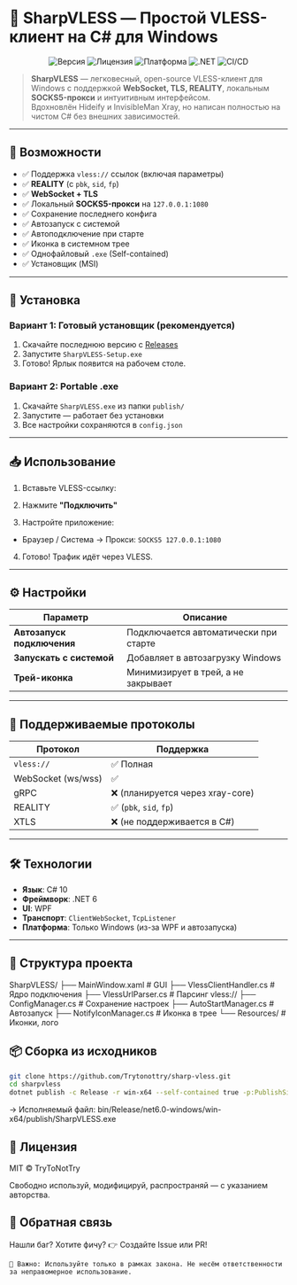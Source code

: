 # 🔹 SharpVLESS — Простой VLESS-клиент на C# для Windows

<p align="center">
  <img src="https://img.shields.io/badge/version-1.0.0-blue" alt="Версия" />
  <img src="https://img.shields.io/badge/license-MIT-green" alt="Лицензия" />
  <img src="https://img.shields.io/badge/platform-Windows-blue" alt="Платформа" />
  <img src="https://img.shields.io/badge/.NET-6.0-orange" alt=".NET" />
  <img src="https://img.shields.io/github/actions/workflow/status/Trytonottry/sharp-vless/github/workflows/build.yml?branch=main" alt="CI/CD" />
</p>

> **SharpVLESS** — легковесный, open-source VLESS-клиент для Windows с поддержкой **WebSocket, TLS, REALITY**, локальным **SOCKS5-прокси** и интуитивным интерфейсом.  
> Вдохновлён Hideify и InvisibleMan Xray, но написан полностью на чистом C# без внешних зависимостей.

---

## 🌟 Возможности

- ✅ Поддержка `vless://` ссылок (включая параметры)
- ✅ **REALITY** (с `pbk`, `sid`, `fp`)
- ✅ **WebSocket + TLS**
- ✅ Локальный **SOCKS5-прокси** на `127.0.0.1:1080`
- ✅ Сохранение последнего конфига
- ✅ Автозапуск с системой
- ✅ Автоподключение при старте
- ✅ Иконка в системном трее
- ✅ Однофайловый `.exe` (Self-contained)
- ✅ Установщик (MSI)

---

## 🚀 Установка

### Вариант 1: Готовый установщик (рекомендуется)

1. Скачайте последнюю версию с [Releases](https://github.com/Trytonottry/sharp-vless/releases)
2. Запустите `SharpVLESS-Setup.exe`
3. Готово! Ярлык появится на рабочем столе.

### Вариант 2: Portable .exe

1. Скачайте `SharpVLESS.exe` из папки `publish/`
2. Запустите — работает без установки
3. Все настройки сохраняются в `config.json`

---

## 📥 Использование

1. Вставьте VLESS-ссылку:

2. Нажмите **"Подключить"**

3. Настройте приложение:
- Браузер / Система → Прокси: `SOCKS5 127.0.0.1:1080`

4. Готово! Трафик идёт через VLESS.

---

## ⚙️ Настройки

| Параметр | Описание |
|--------|--------|
| **Автозапуск подключения** | Подключается автоматически при старте |
| **Запускать с системой** | Добавляет в автозагрузку Windows |
| **Трей-иконка** | Минимизирует в трей, а не закрывает |

---

## 🧩 Поддерживаемые протоколы

| Протокол | Поддержка |
|--------|----------|
| `vless://` | ✅ Полная |
| WebSocket (ws/wss) | ✅ |
| gRPC | ❌ (планируется через xray-core) |
| REALITY | ✅ (`pbk`, `sid`, `fp`) |
| XTLS | ❌ (не поддерживается в C#) |

---

## 🛠 Технологии

- **Язык**: C# 10
- **Фреймворк**: .NET 6
- **UI**: WPF
- **Транспорт**: `ClientWebSocket`, `TcpListener`
- **Платформа**: Только Windows (из-за WPF и автозапуска)

---

## 📂 Структура проекта
SharpVLESS/
├── MainWindow.xaml       # GUI
├── VlessClientHandler.cs # Ядро подключения
├── VlessUrlParser.cs     # Парсинг vless://
├── ConfigManager.cs      # Сохранение настроек
├── AutoStartManager.cs   # Автозапуск
├── NotifyIconManager.cs  # Иконка в трее
└── Resources/            # Иконки, лого

## 📦 Сборка из исходников

```bash
git clone https://github.com/Trytonottry/sharp-vless.git
cd sharpvless
dotnet publish -c Release -r win-x64 --self-contained true -p:PublishSingleFile=true
```

→ Исполняемый файл:
bin/Release/net6.0-windows/win-x64/publish/SharpVLESS.exe

## 📄 Лицензия 

MIT © TryToNotTry 

Свободно используй, модифицируй, распространяй — с указанием авторства. 
 
## 💬 Обратная связь 

Нашли баг? Хотите фичу?
👉 Создайте Issue  или PR! 
 

    🔐 Важно: Используйте только в рамках закона. Не несём ответственности за неправомерное использование. 
     
